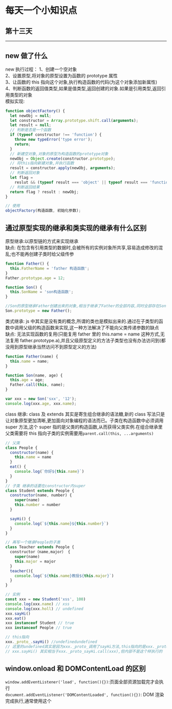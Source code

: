 # 每天一个小知识点

## 第十三天

---

## new 做了什么

new 执行过程：
1、创建一个空对象  
2、设置原型,将对象的原型设置为函数的 prototype 属性  
3、让函数的 this 指向这个对象,执行构造函数的代码(为这个对象添加新属性)  
4、判断函数的返回值类型,如果是值类型,返回创建的对象.如果是引用类型,返回引用类型的对象  
模拟实现:

```js
function objectFactory() {
  let newObj = null;
  let constructor = Array.prototype.shift.call(arguments);
  let result = null;
  // 判断是否是一个函数
  if (typeof constructor !== 'function') {
    throw new typeError('type error');
    return;
  }
  // 新建空对象,对象的原型为构造函数的prototype对象
  newObj = Object.create(constructor.prototype);
  // 将this指向新建对象,并执行函数
  result = constructor.apply(newObj, arguments);
  // 判断返回对象
  let flag =
    reslut && (typeof result === 'object' || typeof result === 'function');
  // 判断返回结果
  return flag ? result : newObj;
}

// 使用
objectFactory(构造函数, 初始化参数);
```

## 通过原型实现的继承和类实现的继承有什么区别

原型继承:以原型链的方式来实现继承  
缺点: 在包含有引用类型的数据时,会被所有的实例对象所共享,容易造成修改的混乱;也不能再创建子类时给父级传参

```js
function Father() {
  this.FatherName = 'father 构造函数';
}
Father.prototype.age = 12;

function Son() {
  this.SonName = 'son构造函数';
}

//Son的原型继承Father创建出来的对象,相当于继承了Father的全部内容,同时全部存在Son._proto_属性里
Son.prototype = new Father();
```

类式继承: js 中其实是没有类的概念,所谓的类也是模拟出来的.通过在子类型的函数中调用父级的构造函数来实现,这一种方法解决了不能向父类传递参数的缺点  
缺点: 无法实现函数的复用(只能复用 father 里的 this.name = name 这种方式,无法复用 father.prototype.a),并且父级原型定义的方法子类型也没有办法访问到(都没用到原型继承当然访问不到原型定义的方法)

```js
function Father(name) {
  this.name = name;
}

function Son(name, age) {
  this.age = age;
  Father.call(this, name);
}

var xxx = new Son('sxx', '12');
console.log(xxx.age, xxx.name);
```

class 继承: class 及 extends 其实是寄生组合继承的语法糖,新的 class 写法只是让对象原型更加清晰,更加面向对象编程的语法而已。子类在构造函数中必须调用 super 方法,这个 super 指的是父类的构造函数,从而获得父类实例.在组合继承里父类需要将 this 指向子类的实例需要用`parent.call(this, ...arguments)`

```js
// 父类
class People {
  constructor(name) {
    this.name = name
  }
  eat() {
    console.log(`你好${this.name}`)
  }
}
// 子类 继承的话要在constructor内super
class Student extends People {
  constructor(name, number) {
    super(name)
    this.number = number
  }

  sayHi() {
    console.log(`${this.name}${this.number}`)
  }
}

// 再写一个继承People的子类
class Teacher extends People {
  constructor（name,major） {
    super(name)
    this.major = major
  }
  teacher(){
    console.log(`${this.name}教授${this.major}`)
  }
}

// 实例
const xxx = new Student('xss', 100)
console.log(xxx.name) // xss
console.log(xxx.holl) // undefined
xxx.sayHi()
xxx.eat()
xxx instanceof Student // true
xxx instanceof People // true

// this指向
xxx._proto_.sayHi() //undefinedundefined
// 这里的undefined其实是因为xxx._proto_调用了sayHi方法,this指向的是xxx._proto_
// xxx.sayHi() 其实相当于xxx._proto_sayHi.call(xxx),但内部不是这个样执行的
```

## window.onload 和 DOMContentLoad 的区别

`window.addEventListener('load', function(){})`:页面全部资源加载完才会执行  
`document.addEventListener('DOMContentLoaded', function(){})`: DOM 渲染完成执行,通常使用这个
